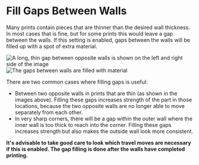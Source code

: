Fill Gaps Between Walls
====
Many prints contain pieces that are thinner than the desired wall thickness. In most cases that is fine, but for some prints this would leave a gap between the walls. If this setting is enabled, gaps between the walls will be filled up with a spot of extra material.

![A long, thin gap between opposite walls is shown on the left and right side of the image](../images/fill_perimeter_gaps_disabled.png)
![The gaps between walls are filled with material](../images/fill_perimeter_gaps_enabled.png)

There are two common cases where filling gaps is useful:
* Between two opposite walls in prints that are thin (as shown in the images above). Filling these gaps increases strength of the part in those locations, because the two opposite walls are no longer able to move separately from each other.
* In very sharp corners, there will be a gap within the outer wall where the inner wall is too thick to reach into the corner. Filling these gaps increases strength but also makes the outside wall look more consistent.

**It's advisable to take good care to look which travel moves are necessary if this is enabled. The gap filling is done after the walls have completed printing.**